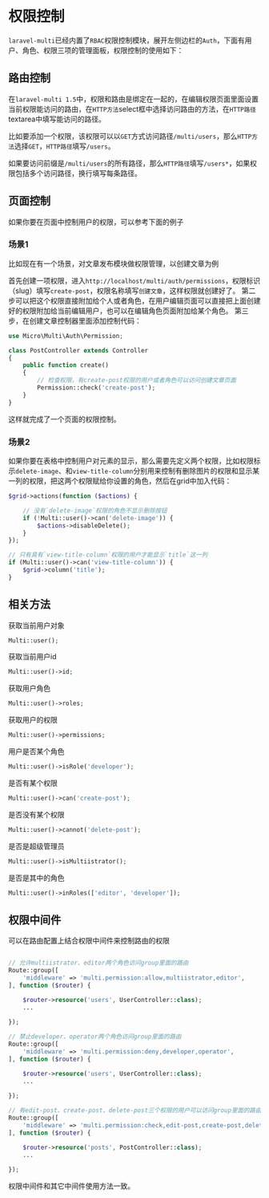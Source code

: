 # 权限控制

`laravel-multi`已经内置了`RBAC`权限控制模块，展开左侧边栏的`Auth`，下面有用户、角色、权限三项的管理面板，权限控制的使用如下：

## 路由控制

在`laravel-multi 1.5`中，权限和路由是绑定在一起的，在编辑权限页面里面设置当前权限能访问的路由，在`HTTP方法`select框中选择访问路由的方法，在`HTTP路径`textarea中填写能访问的路径。

比如要添加一个权限，该权限可以以`GET`方式访问路径`/multi/users`，那么`HTTP方法`选择`GET`，`HTTP路径`填写`/users`。

如果要访问前缀是`/multi/users`的所有路径，那么`HTTP路径`填写`/users*`，如果权限包括多个访问路径，换行填写每条路径。

## 页面控制

如果你要在页面中控制用户的权限，可以参考下面的例子

### 场景1

比如现在有一个场景，对文章发布模块做权限管理，以创建文章为例

首先创建一项权限，进入`http://localhost/multi/auth/permissions`，权限标识（slug）填写`create-post`，权限名称填写`创建文章`，这样权限就创建好了。
第二步可以把这个权限直接附加给个人或者角色，在用户编辑页面可以直接把上面创建好的权限附加给当前编辑用户，也可以在编辑角色页面附加给某个角色。
第三步，在创建文章控制器里面添加控制代码：
```php
use Micro\Multi\Auth\Permission;

class PostController extends Controller
{
    public function create()
    {
        // 检查权限，有create-post权限的用户或者角色可以访问创建文章页面
        Permission::check('create-post');
    }
}
```
这样就完成了一个页面的权限控制。

### 场景2

如果你要在表格中控制用户对元素的显示，那么需要先定义两个权限，比如权限标示`delete-image`、和`view-title-column`分别用来控制有删除图片的权限和显示某一列的权限，把这两个权限赋给你设置的角色，然后在grid中加入代码：
```php
$grid->actions(function ($actions) {

    // 没有`delete-image`权限的角色不显示删除按钮
    if (!Multi::user()->can('delete-image')) {
        $actions->disableDelete();
    }
});

// 只有具有`view-title-column`权限的用户才能显示`title`这一列
if (Multi::user()->can('view-title-column')) {
    $grid->column('title');
}
```

## 相关方法

获取当前用户对象
```php
Multi::user();
```

获取当前用户id
```php
Multi::user()->id;
```

获取用户角色
```php
Multi::user()->roles;
```

获取用户的权限
```php
Multi::user()->permissions;
```

用户是否某个角色
```php
Multi::user()->isRole('developer');
```

是否有某个权限
```php
Multi::user()->can('create-post');
```

是否没有某个权限
```php
Multi::user()->cannot('delete-post');
```

是否是超级管理员
```php
Multi::user()->isMultiistrator();
```

是否是其中的角色
```php
Multi::user()->inRoles(['editor', 'developer']);
```

## 权限中间件

可以在路由配置上结合权限中间件来控制路由的权限

```php

// 允许multiistrator、editor两个角色访问group里面的路由
Route::group([
    'middleware' => 'multi.permission:allow,multiistrator,editor',
], function ($router) {

    $router->resource('users', UserController::class);
    ...
    
});

// 禁止developer、operator两个角色访问group里面的路由
Route::group([
    'middleware' => 'multi.permission:deny,developer,operator',
], function ($router) {

    $router->resource('users', UserController::class);
    ...
    
});

// 有edit-post、create-post、delete-post三个权限的用户可以访问group里面的路由
Route::group([
    'middleware' => 'multi.permission:check,edit-post,create-post,delete-post',
], function ($router) {

    $router->resource('posts', PostController::class);
    ...
    
});
```

权限中间件和其它中间件使用方法一致。

